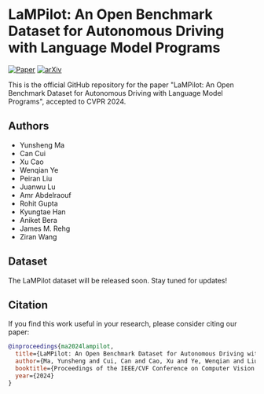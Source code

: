 # LaMPilot: An Open Benchmark Dataset for Autonomous Driving with Language Model Programs

[![Paper](https://img.shields.io/badge/Paper-CVPR%202024-blue)](https://github.com/PurdueDigitalTwin/LaMPilot/blob/main/assets/preprint.pdf)
[![arXiv](https://img.shields.io/badge/arXiv-2312.04372-b31b1b.svg)](https://arxiv.org/abs/2312.04372)

This is the official GitHub repository for the paper "LaMPilot: An Open Benchmark Dataset for Autonomous Driving with Language Model Programs", accepted to CVPR 2024.

## Authors
- Yunsheng Ma
- Can Cui
- Xu Cao
- Wenqian Ye
- Peiran Liu
- Juanwu Lu
- Amr Abdelraouf
- Rohit Gupta
- Kyungtae Han
- Aniket Bera
- James M. Rehg
- Ziran Wang

## Dataset
The LaMPilot dataset will be released soon. Stay tuned for updates!

## Citation
If you find this work useful in your research, please consider citing our paper:

```bibtex
@inproceedings{ma2024lampilot,
  title={LaMPilot: An Open Benchmark Dataset for Autonomous Driving with Language Model Programs},
  author={Ma, Yunsheng and Cui, Can and Cao, Xu and Ye, Wenqian and Liu, Peiran and Lu, Juanwu and Abdelraouf, Amr and Gupta, Rohit and Han, Kyungtae and Bera, Aniket and Rehg, James M. and Wang, Ziran},
  booktitle={Proceedings of the IEEE/CVF Conference on Computer Vision and Pattern Recognition (CVPR)},
  year={2024}
}
```